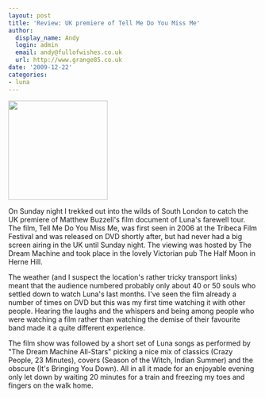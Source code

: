 ```yaml
---
layout: post
title: 'Review: UK premiere of Tell Me Do You Miss Me'
author:
  display_name: Andy
  login: admin
  email: andy@fullofwishes.co.uk
  url: http://www.grange85.co.uk
date: '2009-12-22'
categories:
- luna
---
```

<p><img alt="" src="https://media.fullofwishes.co.uk/02-luna/sleeves/luna_tmdymm.jpg" title="Tell Me Do You Miss Me" class="alignright" width="200" height="200" />
<p>On Sunday night I trekked out into the wilds of South London to catch the UK premiere of Matthew Buzzell's film document of Luna's farewell tour. The film, Tell Me Do You Miss Me, was first seen in 2006 at the Tribeca Film Festival and was released on DVD shortly after, but had never had a big screen airing in the UK until Sunday night. The viewing was hosted by The Dream Machine and took place in the lovely Victorian pub The Half Moon in Herne Hill.</p>
<p>The weather (and I suspect the location's rather tricky transport links) meant that the audience numbered probably only about 40 or 50 souls who settled down to watch Luna's last months. I've seen the film already a number of times on DVD but this was my first time watching it with other people. Hearing the laughs and the whispers and being among people who were watching a film rather than watching the demise of their favourite band made it a quite different experience.</p>
<p>The film show was followed by a short set of Luna songs as performed by "The Dream Machine All-Stars" picking a nice mix of classics (Crazy People, 23 Minutes), covers (Season of the Witch, Indian Summer) and the obscure (It's Bringing You Down). All in all it made for an enjoyable evening only let down by waiting 20 minutes for a train and freezing my toes and fingers on the walk home.</p>
<p><figure class="caption "><figcaption class="caption-text"></figcaption></figure></p>
<p><figure class="caption "><figcaption class="caption-text"></figcaption></figure></p>
